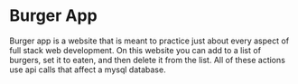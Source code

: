 # Burger App

Burger app is a website that is meant to practice just about every aspect of full stack web development. On this website you can add to a list of burgers, set it to eaten, and then delete it from the list. All of these actions use api calls that affect a mysql database.
